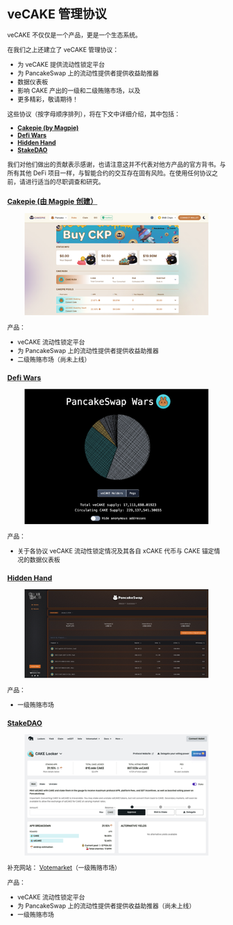 # veCAKE 管理协议

veCAKE 不仅仅是一个产品，更是一个生态系统。&#x20;

在我们之上还建立了 veCAKE 管理协议：&#x20;

* 为 veCAKE 提供流动性锁定平台
* 为 PancakeSwap 上的流动性提供者提供收益助推器&#x20;
* 数据仪表板
* 影响 CAKE 产出的一级和二级贿赂市场，以及
* 更多精彩，敬请期待！

这些协议（按字母顺序排列），将在下文中详细介绍，其中包括：

* [**Cakepie (by Magpie)**](https://www.pancake.magpiexyz.io/stake)
* [**Defi Wars**](https://www.defiwars.xyz/wars/pancake)
* [**Hidden Hand**](https://hiddenhand.finance/pancakeswap)
* [**StakeDAO**](https://www.stakedao.org/lockers/cake)

我们对他们做出的贡献表示感谢，也请注意这并不代表对他方产品的官方背书。与所有其他 DeFi 项目一样，与智能合约的交互存在固有风险。在使用任何协议之前，请进行适当的尽职调查和研究。&#x20;

### [Cakepie (由 Magpie 创建）](https://www.pancake.magpiexyz.io/stake)

<figure><img src="../../.gitbook/assets/image (257).png" alt=""><figcaption></figcaption></figure>

产品：&#x20;

* veCAKE 流动性锁定平台&#x20;
* 为 PancakeSwap 上的流动性提供者提供收益助推器
* 二级贿赂市场（尚未上线）

### [Defi Wars](https://www.defiwars.xyz/wars/pancake)

<figure><img src="../../.gitbook/assets/image (258).png" alt=""><figcaption></figcaption></figure>

产品：

* 关于各协议 veCAKE 流动性锁定情况及其各自 xCAKE 代币与 CAKE 锚定情况的数据仪表板

### [Hidden Hand](https://hiddenhand.finance/pancakeswap)

<figure><img src="../../.gitbook/assets/image (259).png" alt=""><figcaption></figcaption></figure>

产品：

* 一级贿赂市场

### [StakeDAO](https://www.stakedao.org/lockers/cake)

<figure><img src="../../.gitbook/assets/image (263).png" alt=""><figcaption></figcaption></figure>

补充网站： [Votemarket](https://votemarket.stakedao.org/?market=cake\&solution=All)（一级贿赂市场）&#x20;

产品：&#x20;

* veCAKE 流动性锁定平台&#x20;
* 为 PancakeSwap 上的流动性提供者提供收益助推器（尚未上线）
* 一级贿赂市场
